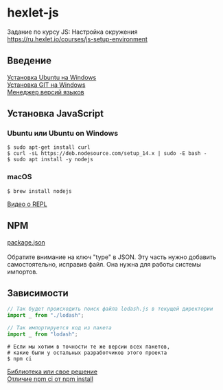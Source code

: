 # hexlet-js
Задание по курсу JS: Настройка окружения<br>
https://ru.hexlet.io/courses/js-setup-environment

## Введение
[Установка Ubuntu на Windows](https://docs.microsoft.com/ru-ru/windows/wsl/install-win10)<br>
[Установка GIT на Windows](https://docs.microsoft.com/ru-ru/windows/wsl/tutorials/wsl-git)<br>
[Менеджер версий языков](https://guides.hexlet.io/version_managers/)

## Установка JavaScript

### Ubuntu или Ubuntu on Windows
```
$ sudo apt-get install curl
$ curl -sL https://deb.nodesource.com/setup_14.x | sudo -E bash -
$ sudo apt install -y nodejs
```

### macOS
```
$ brew install nodejs
```

[Видео о REPL](https://www.youtube.com/watch?v=d4Sadokt_Hg&feature=youtu.be)

## NPM
[package.json](https://docs.npmjs.com/cli/v6/configuring-npm/package-json)<br><br>
Обратите внимание на ключ "type" в JSON. Эту часть нужно добавить самостоятельно, исправив файл. Она нужна для работы системы импортов.

## Зависимости
```js
// Так будет происходить поиск файла lodash.js в текущей директории
import _ from "./lodash";

// Так импортируется код из пакета
import _ from "lodash";
```

```
# Если мы хотим в точности те же версии всех пакетов,
# какие были у остальных разработчиков этого проекта
$ npm ci
```

[Библиотека или свое решение](https://ru.hexlet.io/blog/posts/sovershennyy-kod-biblioteka-ili-svoe-reshenie)<br>
[Отличие npm ci от npm install](https://medium.com/better-programming/npm-ci-vs-npm-install-which-should-you-use-in-your-node-js-projects-51e07cb71e26)